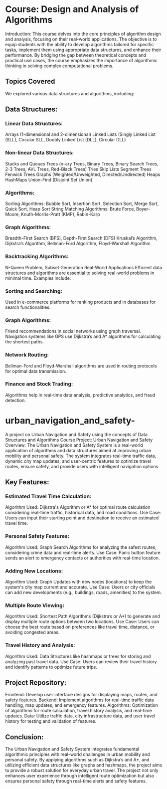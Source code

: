 # Course: Design and Analysis of Algorithms
Introduction:
This course delves into the core principles of algorithm design and analysis, focusing on their real-world applications. The objective is to equip students with the ability to develop algorithms tailored for specific tasks, implement them using appropriate data structures, and enhance their performance. By bridging the gap between theoretical concepts and practical use cases, the course emphasizes the importance of algorithmic thinking in solving complex computational problems.

## Topics Covered
We explored various data structures and algorithms, including:

## Data Structures:

### Linear Data Structures:

Arrays (1-dimensional and 2-dimensional)
Linked Lists (Singly Linked List (SLL), Circular SLL, Doubly Linked List (DLL), Circular DLL)


### Non-linear Data Structures:

Stacks and Queues
Trees (n-ary Trees, Binary Trees, Binary Search Trees, 2-3 Trees, AVL Trees, Red-Black Trees)
Tries
Skip Lists
Segment Trees
Fenwick Trees
Graphs (Weighted/Unweighted, Directed/Undirected)
Heaps
HashMaps
Union-Find (Disjoint Set Union)


### Algorithms:

Sorting Algorithms:
Bubble Sort, Insertion Sort, Selection Sort, Merge Sort, Quick Sort, Heap Sort
String Matching Algorithms:
Brute Force, Boyer-Moore, Knuth-Morris-Pratt (KMP), Rabin-Karp

### Graph Algorithms:
Breadth-First Search (BFS), Depth-First Search (DFS)
Kruskal’s Algorithm, Dijkstra’s Algorithm, Bellman-Ford Algorithm, Floyd-Warshall Algorithm

### Backtracking Algorithms:
N-Queen Problem, Subset Generation
Real-World Applications
Efficient data structures and algorithms are essential to solving real-world problems in minimal time. Examples include:

### Sorting and Searching:
Used in e-commerce platforms for ranking products and in databases for search functionalities.

### Graph Algorithms:
Friend recommendations in social networks using graph traversal.
Navigation systems like GPS use Dijkstra’s and A* algorithms for calculating the shortest paths.
### Network Routing:
Bellman-Ford and Floyd-Warshall algorithms are used in routing protocols for optimal data transmission.
### Finance and Stock Trading:
Algorithms help in real-time data analysis, predictive analytics, and fraud detection.


# urban_navigation_and_safety-
A project on Urban Navigation and Safety using the concepts of Data Structures and Algorithms 
Course Project: Urban Navigation and Safety 
Overview:
The Urban Navigation and Safety System is a real-world application of algorithms and data structures aimed at improving urban mobility and personal safety. The system integrates real-time traffic data, dynamic city map updates, and user-centric features to optimize travel routes, ensure safety, and provide users with intelligent navigation options.

## Key Features:
### Estimated Travel Time Calculation:

Algorithm Used: Dijkstra's Algorithm or A* for optimal route calculation considering real-time traffic, historical data, and road conditions.
Use Case: Users can input their starting point and destination to receive an estimated travel time.


### Personal Safety Features:

Algorithm Used: Graph Search Algorithms for analyzing the safest routes, considering crime data and real-time alerts.
Use Case: Panic button feature sends an alert to emergency contacts or authorities with real-time location.


### Adding New Locations:

Algorithm Used: Graph Updates with new nodes (locations) to keep the system's city map current and accurate.
Use Case: Users or city officials can add new developments (e.g., buildings, roads, amenities) to the system.


### Multiple Route Viewing:

Algorithm Used: Shortest Path Algorithms (Dijkstra’s or A*) to generate and display multiple route options between two locations.
Use Case: Users can choose the best route based on preferences like travel time, distance, or avoiding congested areas.


### Travel History and Analysis:

Algorithm Used: Data Structures like hashmaps or trees for storing and analyzing past travel data.
Use Case: Users can review their travel history and identify patterns to optimize future trips.


## Project Repository:
Frontend: Develop user interface designs for displaying maps, routes, and safety features.
Backend: Implement algorithms for real-time traffic data handling, map updates, and emergency features.
Algorithms: Optimization of algorithms for route calculation, travel history analysis, and real-time updates.
Data: Utilize traffic data, city infrastructure data, and user travel history for testing and validation of features.

## Conclusion:
The Urban Navigation and Safety System integrates fundamental algorithmic principles with real-world challenges in urban mobility and personal safety. By applying algorithms such as Dijkstra’s and A*, and utilizing efficient data structures like graphs and hashmaps, the project aims to provide a robust solution for everyday urban travel. The project not only enhances user experience through intelligent route optimization but also ensures personal safety through real-time alerts and safety features.
